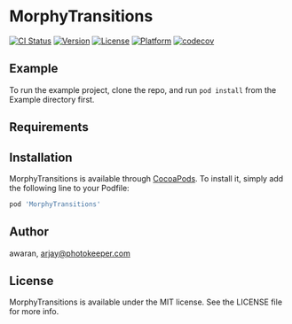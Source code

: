 # MorphyTransitions

[![CI Status](https://img.shields.io/travis/awaran/MorphyTransitions.svg?style=flat)](https://travis-ci.org/awaran/MorphyTransitions)
[![Version](https://img.shields.io/cocoapods/v/MorphyTransitions.svg?style=flat)](https://cocoapods.org/pods/MorphyTransitions)
[![License](https://img.shields.io/cocoapods/l/MorphyTransitions.svg?style=flat)](https://cocoapods.org/pods/MorphyTransitions)
[![Platform](https://img.shields.io/cocoapods/p/MorphyTransitions.svg?style=flat)](https://cocoapods.org/pods/MorphyTransitions)
[![codecov](https://codecov.io/gh/awaran/MorphyTransitions/branch/master/graph/badge.svg)](https://codecov.io/gh/awaran/MorphyTransitions)

## Example

To run the example project, clone the repo, and run `pod install` from the Example directory first.

## Requirements

## Installation

MorphyTransitions is available through [CocoaPods](https://cocoapods.org). To install
it, simply add the following line to your Podfile:

```ruby
pod 'MorphyTransitions'
```

## Author

awaran, arjay@photokeeper.com

## License

MorphyTransitions is available under the MIT license. See the LICENSE file for more info.
